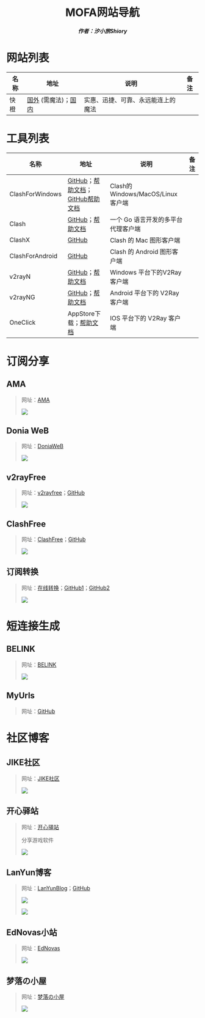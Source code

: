 <center><h1>MOFA网站导航</h1></center>

<center><h5>作者：汐小旅Shiory</h5></center>



# 网站列表

| 名称 | 地址                                                         | 说明                               | 备注 |
| ---- | ------------------------------------------------------------ | ---------------------------------- | ---- |
| 快橙 | [国外](https://qqbooster.com/) (需魔法)；[国内](https://uploadseo.jengsin.com.tw/qq1/tqq231) | 实惠、迅捷、可靠、永远能连上的魔法 |      |



# 工具列表

| 名称            | 地址                                                         | 说明                               | 备注 |
| --------------- | ------------------------------------------------------------ | ---------------------------------- | ---- |
| ClashForWindows | [GitHub](https://github.com/Fndroid/clash_for_windows_pkg)；[帮助文档](https://docs.cfw.lbyczf.com/)；[GitHub帮助文档](https://github.com/Fndroid/clash-win-docs-new) | Clash的Windows/MacOS/Linux客户端   |      |
| Clash           | [GitHub](https://github.com/Dreamacro/clash)；[帮助文档](https://github.com/Dreamacro/clash/wiki) | 一个 Go 语言开发的多平台代理客户端 |      |
| ClashX          | [GitHub](https://github.com/yichengchen/clashX)              | Clash 的 Mac 图形客户端            |      |
| ClashForAndroid | [GitHub](https://github.com/Kr328/ClashForAndroid)           | Clash 的 Android 图形客户端        |      |
| v2rayN          | [GitHub](https://github.com/2dust/v2rayN)；[帮助文档](https://www.v2rayfree.eu.org/post/v2rayN-tutorial/) | Windows 平台下的V2Ray客户端        |      |
| v2rayNG         | [GitHub](https://github.com/2dust/v2rayNG)；[帮助文档](https://www.v2rayfree.eu.org/post/v2rayNg-tutorial/) | Android 平台下的 V2Ray 客户端      |      |
| OneClick        | AppStore下载；[帮助文档](https://www.v2rayfree.eu.org/post/oneclick/) | IOS 平台下的 V2Ray 客户端          |      |



# 订阅分享

## AMA

> 网址：[AMA](https://demo.ama.pub/)
>
> ![](img/微信截图_20230527013553.png)



## Donia WeB

> 网址：[DoniaWeB](https://doniaweb.com/)
>
> ![](img/微信截图_20230527021258.png)



## v2rayFree

> 网址：[v2rayfree](https://www.v2rayfree.eu.org/)；[GitHub](https://github.com/aiboboxx/v2rayfree)
>
> ![](img/微信截图_20230527013820.png)



## ClashFree

> 网址：[ClashFree](https://clashfree.eu.org/)；[GitHub](https://github.com/aiboboxx/clashfree)
>
> ![](img/微信截图_20230527030304.png)



## 订阅转换

> 网址：[在线转换](https://sub.lanyundev.com/)；[GitHub1](https://github.com/CareyWang/sub-web)；[GitHub2](https://github.com/tindy2013/subconverter)
>
> ![](img/微信截图_20230527120141.png)



# 短连接生成

## BELINK

> 网址：[BELINK](https://www.ama.pub/)
>
> ![](img/微信截图_20230527020223.png)



## MyUrls

> 网址：[GitHub](https://github.com/CareyWang/MyUrls)





# 社区博客

## JIKE社区

> 网址：[JIKE社区](https://jike.info/)
>
> <img src="img/微信截图_20230521235919.png"  />



## 开心驿站

> 网址：[开心驿站](https://www.kxyz.eu.org/)
>
> 分享游戏软件
>
> ![](img/微信截图_20230527031225.png)



## LanYun博客

> 网址：[LanYunBlog](https://lanyundev.com/)；[GitHub](https://github.com/LanYunDev)
>
> ![](img/微信截图_20230527032033.png)
>
> ![](img/微信截图_20230527113356.png)



## EdNovas小站

> 网址：[EdNovas](https://ednovas.xyz/)
>
> ![](img/微信截图_20230527032312.png)



## 梦落の小屋

> 网址：[梦落の小屋](https://blog.dreamfall.cn/)
>
> ![](img/微信截图_20230527110802.png)





